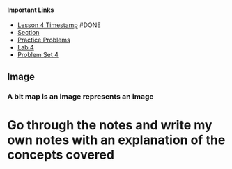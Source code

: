 

#### Important Links

- [Lesson 4 Timestamp](https://youtu.be/kY7wcPMqKtA?t=7546) #DONE 
- [Section](https://cs50.harvard.edu/x/2023/sections/4/) 
- [Practice Problems](https://cs50.harvard.edu/x/2023/problems/4/) 
- [Lab 4](https://cs50.harvard.edu/x/2023/labs/4/) 
- [Problem Set 4](https://cs50.harvard.edu/x/2023/psets/4/)




## Image
### A bit map is an image represents an image

# Go through the notes and write my own notes with an explanation of the concepts covered